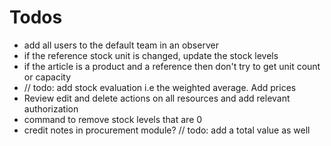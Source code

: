 # Todos

- add all users to the default team in an observer
- if the reference stock  unit is changed, update the stock levels
- if the article is a product and a reference then don't try to get unit count or capacity
- // todo: add stock evaluation i.e the weighted average.  Add prices
- Review edit and delete actions on all resources and add relevant authorization
- command to remove stock levels that are 0
- credit notes in procurement module?
  // todo: add a total value as well